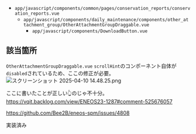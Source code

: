 - `app/javascript/components/common/pages/conservation_reports/conservation_reports.vue`
	- `app/javascript/components/daily_maintenance/components/other_attachment_group/OtherAttachmentGroupDraggable.vue`
		- `app/javascript/components/DownloadButton.vue`

## 該当箇所
`OtherAttachmentGroupDraggable.vue`
`scrollHint`のコンポーネント自体が `disabled`されているため、ここの修正が必要。
![スクリーンショット 2025-04-10 14.48.25.png](../_resources/スクリーンショット%202025-04-10%2014.48.25.png)

ここに書いたことが正しい👆のじゃ不十分。
https://vqit.backlog.com/view/ENEOS23-1287#comment-525676057


https://github.com/Bee2B/eneos-spm/issues/4808

実装済み
